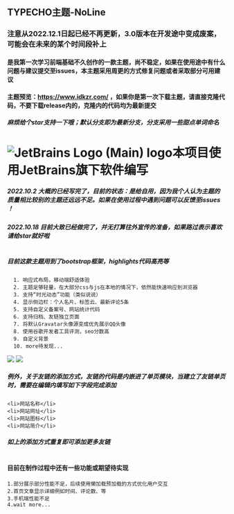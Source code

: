 ## TYPECHO主题-NoLine
### 注意从2022.12.1日起已经不再更新，3.0版本在开发途中变成废案，可能会在未来的某个时间段补上
#### 是我第一次学习前端基础不久创作的一款主题，尚不稳定，如果在使用途中有什么问题与建议提交至issues，本主题采用周更的方式修复问题或者采取部分可用建议
#### 主题预览：https://www.idkzr.com/  ，如果你是第一次下载主题，请直接克隆代码，不要下载release内的，克隆内的代码均为最新提交
##### 麻烦给个star支持一下哦；默认分支即为最新分支，分支采用一些甜点单词命名
# ![JetBrains Logo (Main) logo](https://resources.jetbrains.com/storage/products/company/brand/logos/jb_beam.svg)本项目使用JetBrains旗下软件编写
##### 2022.10.2 大概的已经写完了，目前的状态：是给自用，因为我个人认为主题的质量相比较别的主题还远远不足。如果在使用过程中遇到问题可以反馈至issues ！
##### 2022.10.18 目前大致已经做完了，并无打算往外宣传的准备，如果路过表示喜欢请给star就好啦
#
##### 目前这款主题用到了bootstrap框架，highlights代码高亮等
      1. 响应式布局，移动端舒适体验
      2. 主题足够轻量，在大部分css与js在本地的情况下，依然能快速响应到浏览器
      3. 支持“时光动态”功能（类似说说）
      4. 显示侧边栏：个人名片、标签云、最新评论5条
      5. 支持自定义备案号、网站统计代码
      6. 支持归档、友链独立页面
      7. 将默认Gravatar头像源变成优先展示QQ头像
      8. 使用谷歌开发者工具评测，seo分数高
      9. 自定义背景
      10. more待发现...
![     ](https://raw.githubusercontent.com/qine233/NoLine-Typecho-theme/Marshmallow/screenshot.png)
![     ](https://raw.githubusercontent.com/qine233/NoLine-Typecho-theme/Marshmallow/test.png)
##### 例外，关于友链的添加方式，友链的代码是内嵌进了单页模块，当建立了友链单页时，需要在编辑内填写如下字段完成添加
```
<li>网站名称</li>
<li>网站网址</li>
<li>网站图标</li>
<li>网站简介</li>
```
##### 如上的添加方式重复即可添加更多友链
# 
#### 目前在制作过程中还有一些功能或期望待实现
```
1.部分展示部分性能不足，后续使用懒加载预加载的方式优化用户交互
2.首页文章显示详细例如时间、评论数、等
3.手机端性能不足
4.wait more...
```
